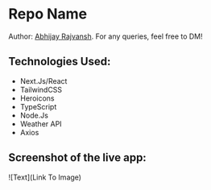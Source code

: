 # Repo Name

Author: [Abhijay Rajvansh](https://x.com/rajvanshtwt). For any queries, feel free to DM!

## Technologies Used:

- Next.Js/React
- TailwindCSS
- Heroicons
- TypeScript
- Node.Js
- Weather API
- Axios

## Screenshot of the live app:

![Text](Link To Image)
